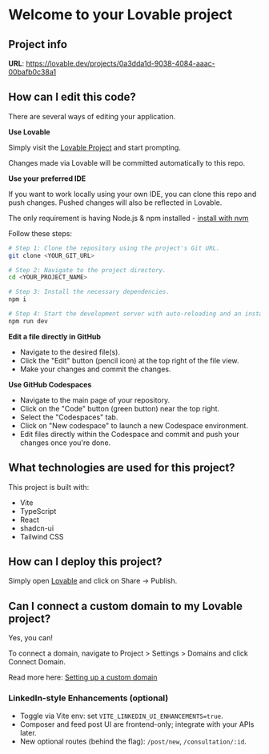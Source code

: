# Welcome to your Lovable project

## Project info

**URL**: https://lovable.dev/projects/0a3dda1d-9038-4084-aaac-00bafb0c38a1

## How can I edit this code?

There are several ways of editing your application.

**Use Lovable**

Simply visit the [Lovable Project](https://lovable.dev/projects/0a3dda1d-9038-4084-aaac-00bafb0c38a1) and start prompting.

Changes made via Lovable will be committed automatically to this repo.

**Use your preferred IDE**

If you want to work locally using your own IDE, you can clone this repo and push changes. Pushed changes will also be reflected in Lovable.

The only requirement is having Node.js & npm installed - [install with nvm](https://github.com/nvm-sh/nvm#installing-and-updating)

Follow these steps:

```sh
# Step 1: Clone the repository using the project's Git URL.
git clone <YOUR_GIT_URL>

# Step 2: Navigate to the project directory.
cd <YOUR_PROJECT_NAME>

# Step 3: Install the necessary dependencies.
npm i

# Step 4: Start the development server with auto-reloading and an instant preview.
npm run dev
```

**Edit a file directly in GitHub**

- Navigate to the desired file(s).
- Click the "Edit" button (pencil icon) at the top right of the file view.
- Make your changes and commit the changes.

**Use GitHub Codespaces**

- Navigate to the main page of your repository.
- Click on the "Code" button (green button) near the top right.
- Select the "Codespaces" tab.
- Click on "New codespace" to launch a new Codespace environment.
- Edit files directly within the Codespace and commit and push your changes once you're done.

## What technologies are used for this project?

This project is built with:

- Vite
- TypeScript
- React
- shadcn-ui
- Tailwind CSS

## How can I deploy this project?

Simply open [Lovable](https://lovable.dev/projects/0a3dda1d-9038-4084-aaac-00bafb0c38a1) and click on Share -> Publish.

## Can I connect a custom domain to my Lovable project?

Yes, you can!

To connect a domain, navigate to Project > Settings > Domains and click Connect Domain.

Read more here: [Setting up a custom domain](https://docs.lovable.dev/features/custom-domain#custom-domain)

### LinkedIn-style Enhancements (optional)
- Toggle via Vite env: set `VITE_LINKEDIN_UI_ENHANCEMENTS=true`.
- Composer and feed post UI are frontend-only; integrate with your APIs later.
- New optional routes (behind the flag): `/post/new`, `/consultation/:id`.
